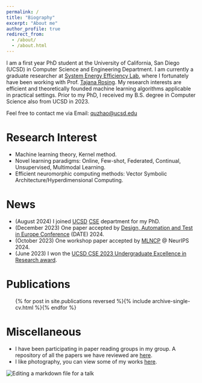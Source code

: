 ```yaml
---
permalink: /
title: "Biography"
excerpt: "About me"
author_profile: true
redirect_from: 
  - /about/
  - /about.html
---
```


I am a first year PhD student at the University of California, San Diego (UCSD) in Computer Science and Engineering Department. I am currently a graduate researcher at [System Energy Efficiency Lab](http://varys.ucsd.edu/), where I fortunately have been working with Prof. [Tajana Rosing](https://scholar.google.com/citations?user=DY_XcO4AAAAJ&hl=en). My research interests are efficient and theoretically founded machine learning algorithms applicable in practical settings. Prior to my PhD, I received my B.S. degree in Computer Science also from UCSD in 2023.

Feel free to contact me via Email: quzhao@ucsd.edu


Research Interest
======
- Machine learning theory, Kernel method.
- Novel learning paradigms: Online, Few-shot, Federated, Continual, Unsupervised, Multimodal Learning.
- Efficient neuromorphic computing methods: Vector Symbolic Architecture/Hyperdimensional Computing.

News
======
- (August 2024) I joined [UCSD](https://ucsd.edu/) [CSE](https://cse.ucsd.edu/) department for my PhD.
- (December 2023) One paper accepted by [Design, Automation and Test in Europe Conference](https://www.date-conference.com/) (DATE) 2024.
- (October 2023) One workshop paper accepted by [MLNCP](https://www.mlwithnewcompute.com/) @ NeurIPS 2024.
- (June 2023) I won the [UCSD CSE 2023 Undergraduate Excellence in Research award](https://cse.ucsd.edu/undergraduate/cse-undergraduate-student-awards).

Publications
======
<ul>{% for post in site.publications reversed %}{% include archive-single-cv.html %}{% endfor %}</ul>

Miscellaneous
======
- I have been participating in paper reading groups in my group. A repository of all the papers we have reviewed are [here](https://github.com/UCSD-SEELab/iot-hd-reading-group).
- I like photography, you can view some of my works [here](portfolio/).


![Editing a markdown file for a talk](/images/editing-talk.png)


